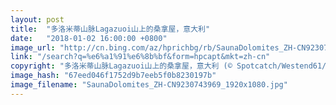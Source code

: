 ```yaml
---
layout: post
title:  "多洛米蒂山脉Lagazuoi山上的桑拿屋，意大利"
date:   "2018-01-02 16:00:00 +0800"
image_url: "http://cn.bing.com/az/hprichbg/rb/SaunaDolomites_ZH-CN9230743969_1920x1080.jpg"
link: "/search?q=%e6%a1%91%e6%8b%bf&form=hpcapt&mkt=zh-cn"
copyright: "多洛米蒂山脉Lagazuoi山上的桑拿屋，意大利 (© Spotcatch/Westend61/Offset)"
image_hash: "67eed046f1752d9b7eeb5f0b8230197b"
image_filename: "SaunaDolomites_ZH-CN9230743969_1920x1080.jpg"
---
```

